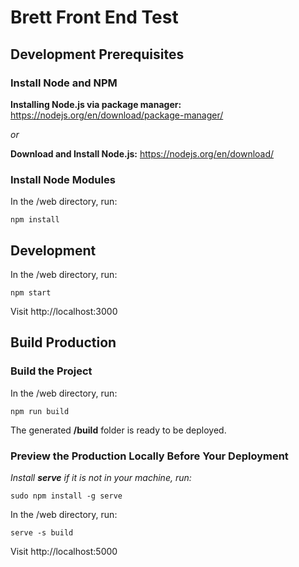 # Brett Front End Test

## Development Prerequisites

### Install Node and NPM

**Installing Node.js via package manager:** https://nodejs.org/en/download/package-manager/

*or*

**Download and Install Node.js:** https://nodejs.org/en/download/

### Install Node Modules
In the /web directory, run:
```
npm install
```

## Development
In the /web directory, run:
```
npm start
```
Visit http://localhost:3000


## Build Production

### Build the Project
In the /web directory, run:
```
npm run build
```
The generated **/build** folder is ready to be deployed.

### Preview the Production Locally Before Your Deployment

*Install **serve** if it is not in your machine, run:* 

```
sudo npm install -g serve
```

In the /web directory, run:
```
serve -s build
```
Visit http://localhost:5000




